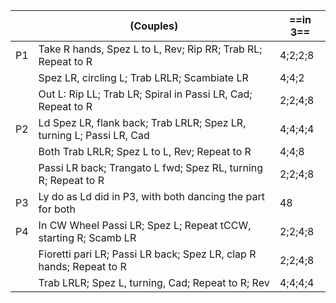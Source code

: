 ||(Couples) |==in 3==|
|-----|----|-----|
|P1| Take R hands, Spez L to L, Rev; Rip RR; Trab RL; Repeat to R |4;2;2;8|
||Spez LR, circling L; Trab LRLR; Scambiate LR |4;4;2|
||Out L: Rip LL; Trab LR; Spiral in Passi LR, Cad; Repeat to R |2;2;4;8|
|P2| Ld Spez LR, flank back; Trab LRLR; Spez LR, turning L; Passi LR, Cad |4;4;4;4|
||Both Trab LRLR; Spez L to L, Rev; Repeat to R |4;4;8|
||Passi LR back; Trangato L fwd; Spez RL, turning R; Repeat to R |2;2;4;8|
|P3| Ly do as Ld did in P3, with both dancing the part for both |48|
|P4| In CW Wheel Passi LR; Spez L; Repeat tCCW, starting R; Scamb LR |2;2;4;8|
||Fioretti pari LR; Passi LR back; Spez LR, clap R hands; Repeat to R |2;2;4;8|
||Trab LRLR; Spez L, turning, Cad; Repeat to R; Rev |4;4;4;4|
